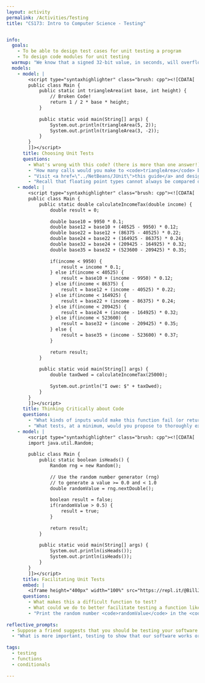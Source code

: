 ```yaml
---
layout: activity
permalink: /Activities/Testing
title: "CS173: Intro to Computer Science - Testing"


info:
  goals: 
    - To be able to design test cases for unit testing a program
    - To design code modules for unit testing
  warmup: "We know that a signed 32-bit value, in seconds, will overflow in 68 years.  How long would a 64-bit value last before overflowing?"
  models:
    - model: |
        <script type="syntaxhighlighter" class="brush: cpp"><![CDATA[
        public class Main {            
            public static int triangleArea(int base, int height) {
                // Broken Code!
                return 1 / 2 * base * height;
            }
            
            public static void main(String[] args) {
                System.out.println(triangleArea(5, 2));
                System.out.println(triangleArea(3, -2));
            }
        }
        ]]></script>      
      title: Choosing Unit Tests
      questions:
        - What's wrong with this code? (there is more than one answer!)
        - "How many calls would you make to <code>triangleArea</code> before you decide that it is &quot;passing?&quot;  What parameter inputs would you supply to those calls?"
        - "Visit <a href=\"../NetBeans/JUnit\">this guide</a> and design a unit test for <code>triangleArea</code>.  You can just write the code in your notes: there is no need to compile or execute it now (we will do this in lab instead!)."
        - "Recall that floating point types cannot always be compared directly for equality, due to rounding and precision limitations.  Change this program to use <code>double</code> data types, and re-generate unit tests for it.  Where do you think a floating point tolerance can be added with the <code>assertEquals</code> function?"
    - model: |
        <script type="syntaxhighlighter" class="brush: cpp"><![CDATA[
        public class Main {            
            public static double calculateIncomeTax(double income) {
                double result = 0;
                
                double base10 = 9950 * 0.1;
                double base12 = base10 + (40525 - 9950) * 0.12;
                double base22 = base12 + (86375 - 40525) * 0.22;
                double base24 = base22 + (164925 - 86375) * 0.24;
                double base32 = base24 + (209425 - 164925) * 0.32;
                double base35 = base32 + (523600 - 209425) * 0.35;
                
                if(income < 9950) {
                    result = income * 0.1;
                } else if(income < 40525) {
                    result = base10 + (income - 9950) * 0.12;
                } else if(income < 86375) {
                    result = base12 + (income - 40525) * 0.22;
                } else if(income < 164925) {
                    result = base22 + (income - 86375) * 0.24;
                } else if(income < 209425) {
                    result = base24 + (income - 164925) * 0.32;
                } else if(income < 523600) {
                    result = base32 + (income - 209425) * 0.35;
                } else {
                    result = base35 + (income - 523600) * 0.37;
                }
                
                return result;
            }
            
            public static void main(String[] args) {
                double taxOwed = calculateIncomeTax(25000);
                
                System.out.println("I owe: $" + taxOwed);
            }
        }
        ]]></script>                   
      title: Thinking Critically about Code
      questions:
        - "What kinds of inputs would make this function fail (or return values that don't make sense)?  What can you do about this?"
        - "What tests, at a minimum, would you propose to thoroughly exercise this function?" 
    - model: |
        <script type="syntaxhighlighter" class="brush: cpp"><![CDATA[
        import java.util.Random;
        
        public class Main {            
            public static boolean isHeads() {
                Random rng = new Random();
                
                // Use the random number generator (rng)
                // to generate a value >= 0.0 and < 1.0
                double randomValue = rng.nextDouble();
                
                boolean result = false;
                if(randomValue > 0.5) {
                    result = true;
                } 
                
                return result;
            }
            
            public static void main(String[] args) {
                System.out.println(isHeads());
                System.out.println(isHeads());
            }
        }
        ]]></script>          
      title: Facilitating Unit Tests
      embed: |
        <iframe height="400px" width="100%" src="https://repl.it/@BillJr99/JavaFirstExample?lite=true" scrolling="no" frameborder="no" allowtransparency="true" allowfullscreen="true" sandbox="allow-forms allow-pointer-lock allow-popups allow-same-origin allow-scripts allow-modals"></iframe>       
      questions:
        - What makes this a difficult function to test? 
        - What could we do to better facilitate testing a function like this?
        - "Print the random number <code>randomValue</code> in the <code>isHeads</code> function when you compute it.  Then, call <code>rng.setSeed(100);</code> right before the call to <code>rng.nextDouble()</code>, and try running the program again.  What do you notice?"
        
reflective_prompts:
  - Suppose a friend suggests that you should be testing your software with every possible input to ensure that the code works.  Why is this impossible?  How should you strategize your unit tests instead?
  - "What is more important, testing to show that our software works or testing to <strong>identify</strong> errors/bugs in the software?"
  
tags:
  - testing
  - functions
  - conditionals
  
---
```


